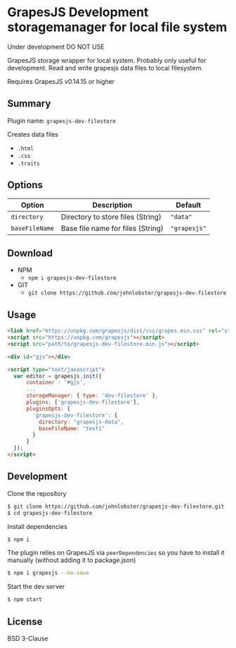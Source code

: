 # GrapesJS Development storagemanager for local file system


Under development DO NOT USE

GrapesJS storage wrapper for local system. Probably only useful for development. Read and write grapesjs data files to local filesystem.

Requires GrapesJS v0.14.15 or higher


## Summary

Plugin name: `grapesjs-dev-filestore`

Creates data files
- `.html`
- `.css`
- `.traits`

## Options

|Option|Description|Default|
|-|-|-
| `directory` | Directory to store files (String) | `"data"` |
| `baseFileName` | Base file name for files (String) | `"grapesjs"` |


## Download


* NPM
  * `npm i grapesjs-dev-filestore`
* GIT
  * `git clone https://github.com/johnlobster/grapesjs-dev-filestore`

## Usage



```html
<link href="https://unpkg.com/grapesjs/dist/css/grapes.min.css" rel="stylesheet"/>
<script src="https://unpkg.com/grapesjs"></script>
<script src="path/to/grapesjs-dev-filestore.min.js"></script>

<div id="gjs"></div>

<script type="text/javascript">
  var editor = grapesjs.init({
      container : '#gjs',
      ...
      storageManager: { type: 'dev-filestore' },
      plugins: ['grapesjs-dev-filestore'],
      pluginsOpts: {
        'grapesjs-dev-filestore': {
          directory: "grapesjs-data",
          baseFileName: "test1"
        }
      }
  });
</script>
```

## Development

Clone the repository

```sh
$ git clone https://github.com/johnlobster/grapesjs-dev-filestore.git
$ cd grapesjs-dev-filestore
```

Install dependencies

```sh
$ npm i
```

The plugin relies on GrapesJS via `peerDependencies` so you have to install it manually (without adding it to package.json)

```sh
$ npm i grapesjs --no-save
```

Start the dev server

```sh
$ npm start
```





## License

BSD 3-Clause
